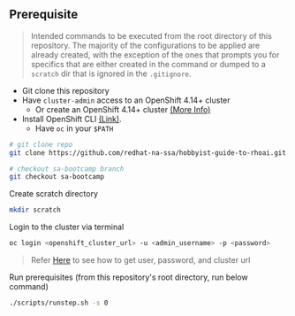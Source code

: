## Prerequisite

> Intended commands to be executed from the root directory of this repository. The majority of the configurations to be applied are already created, with the exception of the ones that prompts you for specifics that are either created in the command or dumped to a `scratch` dir that is ignored in the `.gitignore`.

- Git clone this repository
- Have `cluster-admin` access to an OpenShift 4.14+ cluster
  - Or create an OpenShift 4.14+ cluster [(More Info)](/docs/info-create-openshift-cluster.md)
- Install OpenShift CLI [(Link)](https://docs.openshift.com/container-platform/4.16/cli_reference/openshift_cli/getting-started-cli.html).
  - Have `oc` in your `$PATH`

```sh
# git clone repo
git clone https://github.com/redhat-na-ssa/hobbyist-guide-to-rhoai.git

# checkout sa-bootcamp branch
git checkout sa-bootcamp
```

Create scratch directory

```sh
mkdir scratch
```

Login to the cluster via terminal

```sh
oc login <openshift_cluster_url> -u <admin_username> -p <password>
```

> Refer [Here](/docs/info-create-openshift-cluster.md#get-cluster-url-and-admin-username-and-password) to see how to get user, password, and cluster url

Run prerequisites (from this repository's root directory, run below command)

```sh
./scripts/runstep.sh -s 0
```
